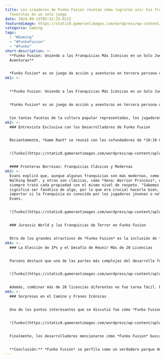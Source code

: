 ```yaml
---
title: Los creadores de Funko Fusion revelan cómo lograron unir tus franquicias
  favoritas en un solo juego
date: 2024-09-13T05:31:23.821Z
featuredimage: https://static0.gamerantimages.com/wordpress/wp-content/uploads/2024/09/funko-fusion-chucky-gra.jpg?q=49&fit=crop&w=1100&h=618&dpr=2
categoria: Gaming
tags:
  - "#Gaming"
  - "#FunkoFusion"
  - "#Funko"
short-description: >-
  **Funko Fusion: Uniendo a las Franquicias Más Icónicas en un Solo Juego de
  Aventuras**


  *Funko Fusion* es un juego de acción y aventuras en tercera persona que combina múltiples franquicias de películas, series de televisión, cómics y videojuegos, ofreciendo una experiencia que celebra la cultura pop y el fandom en su máxima expresión. Desarrollado por *10:10 Games*, este título permite a los jugadores encarnar a más de 60 personajes de más de 20 franquicias, todos recreados en las simpáticas y universalmente reconocibles figuras de *Funko Pop!*. El tráiler de lanzamiento reciente de *Funko Fusion* ha mostrado un impresionante cruce de personajes
mk1: >-
  

  **Funko Fusion: Uniendo a las Franquicias Más Icónicas en un Solo Juego de Aventuras**


  *Funko Fusion* es un juego de acción y aventuras en tercera persona que combina múltiples franquicias de películas, series de televisión, cómics y videojuegos, ofreciendo una experiencia que celebra la cultura pop y el fandom en su máxima expresión. Desarrollado por *10:10 Games*, este título permite a los jugadores encarnar a más de 60 personajes de más de 20 franquicias, todos recreados en las simpáticas y universalmente reconocibles figuras de *Funko Pop!*. El tráiler de lanzamiento reciente de *Funko Fusion* ha mostrado un impresionante cruce de personajes y mundos, desde películas modernas como *Nope* de Jordan Peele, hasta franquicias clásicas como *Jaws*, *The Thing*, *Masters of the Universe*, y muchas más.


  Con tantas facetas de la cultura popular representadas, los jugadores se preguntan: ¿Cómo *10:10 Games* eligió y creó este gigantesco terreno de juego lleno de IPs tan queridas?
mk2: >-
  ### Entrevista Exclusiva con los Desarrolladores de Funko Fusion


  Recientemente, *Game Rant* se reunió con los cofundadores de *10:10 Games*, Arthur Parsons y Wil Evans, junto con Andy Dolan (director de animación) y Sean Dudley (artista de personajes) para profundizar en el proceso de creación de *Funko Fusion*. En la entrevista, discutieron la emoción y los desafíos de traer franquicias modernas, clásicas y debutantes al mundo de *Funko Fusion*, y cómo lograron hacer de este juego una celebración definitiva del fandom.


  ![funko](https://static0.gamerantimages.com/wordpress/wp-content/uploads/2024/08/funko-fusion-hot-fuzz.jpg?q=70&fit=crop&w=1500&dpr=1 "funko")


  #### Fronteras Borrosas: Franquicias Clásicas y Modernas
mk3: >-
  Evans explicó que, aunque algunas franquicias son más modernas, como *The
  Walking Dead*, y otras son clásicas, como *Xena: Warrior Princess*, el estudio
  siempre trató cada propiedad con el mismo nivel de respeto. "Sabemos lo que
  significa ser fanático de algo, por lo que era crucial hacerlo bien, sin
  importar si la franquicia es conocida por los jugadores jóvenes o no", señaló
  Evans.


  ![funko](https://static0.gamerantimages.com/wordpress/wp-content/uploads/2024/08/funko-fusion-five-nights-at-freddy-s.jpg?q=70&fit=crop&w=1500&dpr=1 "funko")


  ### Jurassic World y las Franquicias de Terror en Funko Fusion


  Otro de los grandes atractivos de *Funko Fusion* es la inclusión de franquicias de terror y ciencia ficción, como *Jurassic World* y *The Thing*. Dolan comentó cómo lograron capturar la esencia de estas películas, suavizando los elementos más aterradores para adaptarlos al mundo adorable de *Funko*. "El mero hecho de transformar a estos personajes en figuras de *Funko* ya los hace más amigables visualmente", mencionó, pero sin perder el toque oscuro que las hace tan especiales. *The Thing*, por ejemplo, conserva su atmósfera de terror y suspense, pero con momentos de alivio cómico propios del formato del juego.
mk4: >-
  ### La Elección de IPs y el Desafío de Reunir Más de 20 Licencias


  Parsons destacó que una de las partes más complejas del desarrollo fue seleccionar los momentos icónicos de cada franquicia para recrearlos en el juego. "El reto es elegir los momentos perfectos dentro de franquicias que tienen tantos momentos memorables. Necesitas escoger aquellos que no solo sean icónicos, sino que también se adapten bien al juego para que sean divertidos de jugar", explicó.


  ![funko](https://static0.gamerantimages.com/wordpress/wp-content/uploads/2024/08/funko-fusion-jurassic-world.jpg?q=70&fit=crop&w=1500&dpr=1 "funko")


  Además, combinar más de 20 licencias diferentes no fue tarea fácil. Parsons comentó que trabajar con múltiples franquicias importantes en *Funko Fusion* representó un gran desafío, pero gracias a la experiencia previa del equipo, lograron crear una experiencia cohesiva que celebra el material original mientras mantiene su propio estilo único. "Fue una aventura creativa más que un obstáculo", concluyó Parsons.
mk5: >-
  ### Sorpresas en el Camino y Frases Icónicas


  Uno de los puntos interesantes que se discutió fue cómo *Funko Fusion* pudo incorporar personajes tan inesperados como el *Coronel Sanders* de KFC. Parsons compartió que tener personajes sorpresa como este era parte del plan desde el principio, ya que querían que el juego sorprendiera y deleitara a los jugadores, ofreciendo algo más allá de lo predecible.


  ![funko](https://static0.gamerantimages.com/wordpress/wp-content/uploads/2024/08/funko-fusion-nope.jpg?q=70&fit=crop&w=1500&dpr=1 "funko")


  Finalmente, los desarrolladores mencionaron cómo *Funko Fusion* busca presentar estas franquicias clásicas y modernas a nuevas audiencias, esperando que los jugadores se interesen lo suficiente en ellas como para buscar el contenido original de las mismas.


  **Conclusión:** *Funko Fusion* se perfila como un verdadero parque de atracciones para los fanáticos de la cultura pop, permitiendo a los jugadores disfrutar de sus personajes favoritos en formas nuevas y emocionantes.
---
```

